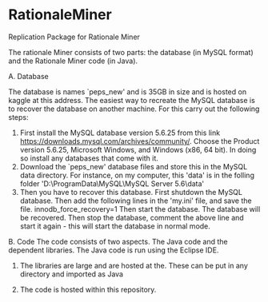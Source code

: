 # RationaleMiner
Replication Package for Rationale Miner

The rationale Miner consists of two parts: the database (in MySQL format) and the Rationale Miner code (in Java).

A. Database

The database is names `peps_new' and is 35GB in size and is hosted on kaggle at this address. 
The easiest way to recreate the MySQL database is to recover the database on another machine. 
For this carry out the following steps: 
1. First install the MySQL database version 5.6.25 from this link https://downloads.mysql.com/archives/community/. 
Choose the Product version 5.6.25, Microsoft Windows, and Windows (x86, 64 bit).
In doing so install any databases that come with it.
2. Download the `peps_new' database files and store this in the MySQL data directory. For instance, on my computer, this 'data'
is in the folling folder 'D:\ProgramData\MySQL\MySQL Server 5.6\data'
3. Then you have to recover this database.  First shutdown the MySQL database. 
   Then add the following lines in the 'my.ini' file, and save the file.
   innodb_force_recovery=1 
   Then start the database. The database will be recovered. 
   Then stop the database, comment the above line and start it again - this will start the database in normal mode.

B. Code
The code consists of two aspects. The Java code and the dependent libraries. 
The Java code is run using the Eclipse IDE. 

1. The libraries are large and are hosted at the. These can be put in any directory and imported as Java

2. The code is hosted within this repository. 
